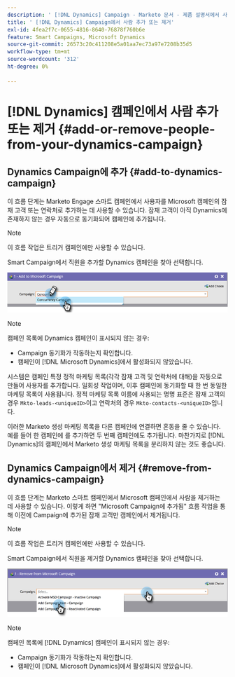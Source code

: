 ```yaml
---
description: ' [!DNL Dynamics] Campaign - Marketo 문서 - 제품 설명서에서 사람 추가 또는 제거'
title: ' [!DNL Dynamics] Campaign에서 사람 추가 또는 제거'
exl-id: 4fea2f7c-0655-4816-8640-76878f760b6e
feature: Smart Campaigns, Microsoft Dynamics
source-git-commit: 26573c20c411208e5a01aa7ec73a97e7208b35d5
workflow-type: tm+mt
source-wordcount: '312'
ht-degree: 0%

---
```


# [!DNL Dynamics] 캠페인에서 사람 추가 또는 제거 {#add-or-remove-people-from-your-dynamics-campaign}

## Dynamics Campaign에 추가 {#add-to-dynamics-campaign}

이 흐름 단계는 Marketo Engage 스마트 캠페인에서 사용자를 Microsoft 캠페인의 잠재 고객 또는 연락처로 추가하는 데 사용할 수 있습니다. 잠재 고객이 아직 Dynamics에 존재하지 않는 경우 자동으로 동기화되어 캠페인에 추가됩니다.

>[!NOTE]
>
>이 흐름 작업은 트리거 캠페인에만 사용할 수 있습니다.

Smart Campaign에서 직원을 추가할 Dynamics 캠페인을 찾아 선택합니다.

![](assets/add-or-remove-people-from-your-dynamics-campaign-1.png)

>[!NOTE]
>
>캠페인 목록에 Dynamics 캠페인이 표시되지 않는 경우:
>
>* Campaign 동기화가 작동하는지 확인합니다.
>* 캠페인이 [!DNL Microsoft Dynamics]에서 활성화되지 않았습니다.

시스템은 캠페인 특정 정적 마케팅 목록(각각 잠재 고객 및 연락처에 대해)을 자동으로 만들어 사용자를 추가합니다. 일회성 작업이며, 이후 캠페인에 동기화할 때 한 번 동일한 마케팅 목록이 사용됩니다. 정적 마케팅 목록 이름에 사용되는 명명 표준은 잠재 고객의 경우 `Mkto-leads-<uniqueID>`이고 연락처의 경우 `Mkto-contacts-<uniqueID>`입니다.

이러한 Marketo 생성 마케팅 목록을 다른 캠페인에 연결하면 혼동을 줄 수 있습니다. 예를 들어 한 캠페인에 를 추가하면 두 번째 캠페인에도 추가됩니다. 마찬가지로 [!DNL Dynamics]의 캠페인에서 Marketo 생성 마케팅 목록을 분리하지 않는 것도 좋습니다.

## Dynamics Campaign에서 제거 {#remove-from-dynamics-campaign}

이 흐름 단계는 Marketo 스마트 캠페인에서 Microsoft 캠페인에서 사람을 제거하는 데 사용할 수 있습니다. 이렇게 하면 &quot;Microsoft Campaign에 추가됨&quot; 흐름 작업을 통해 이전에 Campaign에 추가된 잠재 고객만 캠페인에서 제거됩니다.

>[!NOTE]
>
>이 흐름 작업은 트리거 캠페인에만 사용할 수 있습니다.

Smart Campaign에서 직원을 제거할 Dynamics 캠페인을 찾아 선택합니다.

![](assets/add-or-remove-people-from-your-dynamics-campaign-2.png)

>[!NOTE]
>
>캠페인 목록에 [!DNL Dynamics] 캠페인이 표시되지 않는 경우:
>
>* Campaign 동기화가 작동하는지 확인합니다.
>* 캠페인이 [!DNL Microsoft Dynamics]에서 활성화되지 않았습니다.
